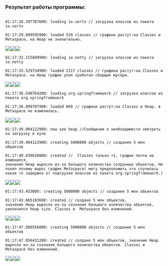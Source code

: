 

### Результат работы программы:
```

01:17:28.397787600: loading io.vertx // загрузка классов из пакета io.vertx

01:17:29.099595900: loaded 529 classes // графики растут:на Classes и Metaspace, на Heap не значительно.
```
![](png/Classes2.png)![](png/Heap2.png)![](png/meta2.png)
```
01:17:32.115609900: loading io.netty // загрузка классов из пакета io.netty

01:17:33.529734900: loaded 2117 classes // графики растут:на Classes и Metaspace. на Heap график упал сработал сборщик мусора.
```
![](png/Classes4.png)![](png/Heap4.png)![](png/meta4.png)
```
01:17:36.540764200: loading org.springframework // загрузка классов из пакета org.springframework

01:17:36.899707900: loaded 869 // графики растут:на Classes и Heap. в Metaspace не изменилась.
```
![](png/Classes5.png)![](png/Heap5.png)![](png/meta5.png)
```
01:17:39.904122900: now see heap //Сообщении о необходимости смотреть на загрузку в куче

01:17:39.904122900: creating 5000000 objects // создание 5 млн объектов

01:17:40.439630800: created //  Classes только +1, график почти не изменился, 
значение Heap выросло из-за большого количества созданных объектов, Не понял почему вырос график Metaspace( могу предположить что случилась какая то задержка от подгрузки классов из пакета org.springframework.)
```
![](png/Classes6.png)![](png/Heap6.png)![](png/meta6.png)
```
01:17:43.453080: creating 5000000 objects // создание 5 млн объектов

01:17:43.865183600: created // создано 5 млн объектов, 
значение Heap выросло из-за сознания большого количества объектов, увеличился heap size. Classes и  Metaspace без изменений.
```
![](png/Classes7.png)![](png/Heap7.png)![](png/meta7.png)
``` 
01:17:47.580556800: creating 5000000 objects // создание 5 млн объектов

01:17:47.956431200: created // создано 5 млн объектов, значение Heap выросло из-за сознания большого количества объектов. Classes и  Metaspace без изменений.

```
![](png/Classes8.png)![](png/Heap8.png)![](png/meta8.png)
```


